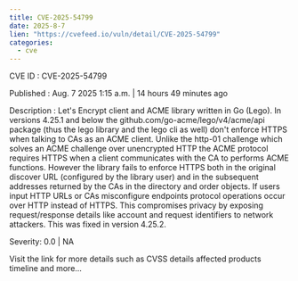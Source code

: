```yaml
--- 
title: CVE-2025-54799
date: 2025-8-7
lien: "https://cvefeed.io/vuln/detail/CVE-2025-54799"
categories:
  - cve
---
```


CVE ID : CVE-2025-54799

Published :  Aug. 7
2025
1:15 a.m. | 14 hours
49 minutes ago

Description : Let's Encrypt client and ACME library written in Go (Lego). In versions 4.25.1 and below
the github.com/go-acme/lego/v4/acme/api package (thus the lego library and the lego cli as well) don't enforce HTTPS when talking to CAs as an ACME client. Unlike the http-01 challenge which solves an ACME challenge over unencrypted HTTP
the ACME protocol requires HTTPS when a client communicates with the CA to performs ACME functions. However
the library fails to enforce HTTPS both in the original discover URL (configured by the library user) and in the subsequent addresses returned by the CAs in the directory and order objects. If users input HTTP URLs or CAs misconfigure endpoints
protocol operations occur over HTTP instead of HTTPS. This compromises privacy by exposing request/response details like account and request identifiers to network attackers. This was fixed in version 4.25.2.

Severity: 0.0 | NA

Visit the link for more details
such as CVSS details
affected products
timeline
and more...
